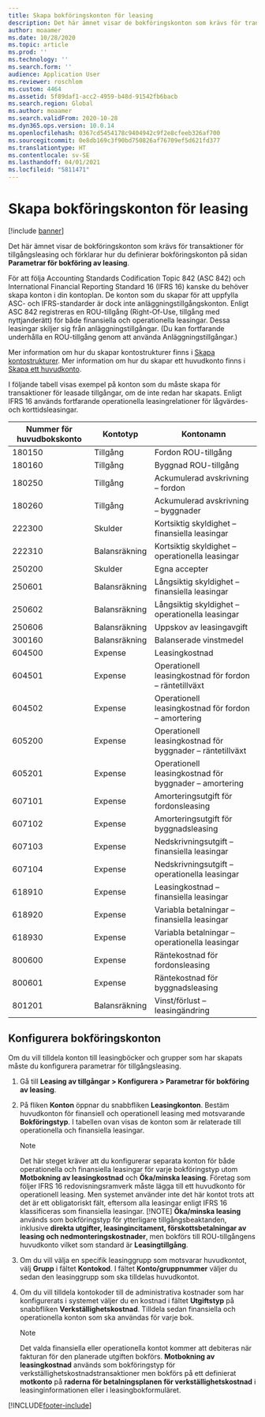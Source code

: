 ```yaml
---
title: Skapa bokföringskonton för leasing
description: Det här ämnet visar de bokföringskonton som krävs för transaktioner för tillgångsleasing och förklarar hur du definierar bokföringskonton på sidan för Parametrar för bokföring av leasing.
author: moaamer
ms.date: 10/28/2020
ms.topic: article
ms.prod: ''
ms.technology: ''
ms.search.form: ''
audience: Application User
ms.reviewer: roschlom
ms.custom: 4464
ms.assetid: 5f89daf1-acc2-4959-b48d-91542fb6bacb
ms.search.region: Global
ms.author: moaamer
ms.search.validFrom: 2020-10-28
ms.dyn365.ops.version: 10.0.14
ms.openlocfilehash: 0367cd5454178c9404942c9f2e8cfeeb326af700
ms.sourcegitcommit: 0e8db169c3f90bd750826af76709ef5d621fd377
ms.translationtype: HT
ms.contentlocale: sv-SE
ms.lasthandoff: 04/01/2021
ms.locfileid: "5811471"
---
```

# <a name="set-up-lease-posting-accounts"></a>Skapa bokföringskonton för leasing

[!include [banner](../includes/banner.md)]

Det här ämnet visar de bokföringskonton som krävs för transaktioner för tillgångsleasing och förklarar hur du definierar bokföringskonton på sidan **Parametrar för bokföring av leasing**.

För att följa Accounting Standards Codification Topic 842 (ASC 842) och International Financial Reporting Standard 16 (IFRS 16) kanske du behöver skapa konton i din kontoplan. De konton som du skapar för att uppfylla ASC- och IFRS-standarder är dock inte anläggningstillgångskonton. Enligt ASC 842 registreras en ROU-tillgång (Right-Of-Use, tillgång med nyttjanderätt) för både finansiella och operationella leasingar. Dessa leasingar skiljer sig från anläggningstillgångar. (Du kan fortfarande underhålla en ROU-tillgång genom att använda Anläggningstillgångar.)

Mer information om hur du skapar kontostrukturer finns i [Skapa kontostrukturer](../general-ledger/tasks/create-account-structures.md). Mer information om hur du skapar ett huvudkonto finns i [Skapa ett huvudkonto](../general-ledger/tasks/create-main-account.md).

I följande tabell visas exempel på konton som du måste skapa för transaktioner för leasade tillgångar, om de inte redan har skapats. Enligt IFRS 16 används fortfarande operationella leasingrelationer för lågvärdes- och korttidsleasingar.

| Nummer för huvudbokskonto | Kontotyp  | Kontonamn                                          |
|-----------------------|---------------|-------------------------------------------------------|
| 180150                | Tillgång         | Fordon ROU-tillgång                                     |
| 180160                | Tillgång         | Byggnad ROU-tillgång                                    |
| 180250                | Tillgång         | Ackumulerad avskrivning – fordon                   |
| 180260                | Tillgång         | Ackumulerad avskrivning – byggnader                  |
| 222300                | Skulder     | Kortsiktig skyldighet – finansiella leasingar                |
| 222310                | Balansräkning | Kortsiktig skyldighet – operationella leasingar              |
| 250200                | Skulder     | Egna accepter                                         |
| 250601                | Balansräkning | Långsiktig skyldighet – finansiella leasingar                 |
| 250602                | Balansräkning | Långsiktig skyldighet – operationella leasingar               |
| 250606                | Balansräkning | Uppskov av leasingavgift                                         |
| 300160                | Balansräkning | Balanserade vinstmedel                                     |
| 604500                | Expense       | Leasingkostnad                                         |
| 604501                | Expense       | Operationell leasingkostnad för fordon – räntetillväxt  |
| 604502                | Expense       | Operationell leasingkostnad för fordon – amortering        |
| 605200                | Expense       | Operationell leasingkostnad för byggnader – räntetillväxt |
| 605201                | Expense       | Operationell leasingkostnad för byggnader – amortering       |
| 607101                | Expense       | Amorteringsutgift för fordonsleasing                    |
| 607102                | Expense       | Amorteringsutgift för byggnadsleasing                   |
| 607103                | Expense       | Nedskrivningsutgift – finansiella leasingar                   |
| 607104                | Expense       | Nedskrivningsutgift – operationella leasingar                 |
| 618910                | Expense       | Leasingkostnad – finansiella leasingar                        |
| 618920                | Expense       | Variabla betalningar – finansiella leasingar                    |
| 618930                | Expense       | Variabla betalningar – operationella leasingar                  |
| 800600                | Expense       | Räntekostnad för fordonsleasing                        |
| 800601                | Expense       | Räntekostnad för byggnadsleasing                       |
| 801201                | Balansräkning | Vinst/förlust – leasingändring                      |

## <a name="configure-posting-accounts"></a>Konfigurera bokföringskonton

Om du vill tilldela konton till leasingböcker och grupper som har skapats måste du konfigurera parametrar för tillgångsleasing.

1. Gå till **Leasing av tillgångar \> Konfigurera \> Parametrar för bokföring av leasing**.
2. På fliken **Konton** öppnar du snabbfliken **Leasingkonton**. Bestäm huvudkonton för finansiell och operationell leasing med motsvarande **Bokföringstyp**. I tabellen ovan visas de konton som är relaterade till operationella och finansiella leasingar.

    > [!NOTE]
    > Det här steget kräver att du konfigurerar separata konton för både operationella och finansiella leasingar för varje bokföringstyp utom **Motbokning av leasingkostnad** och **Öka/minska leasing**. Företag som följer IFRS 16 redovisningsramverk måste lägga till ett huvudkonto för operationell leasing. Men systemet använder inte det här kontot trots att det är ett obligatoriskt fält, eftersom alla leasingar enligt IFRS 16 klassificeras som finansiella leasingar.
    >[!NOTE]
    > **Öka/minska leasing** används som bokföringstyp för ytterligare tillgångsbeaktanden, inklusive **direkta utgifter, leasingincitament, förskottsbetalningar av leasing och nedmonteringskostnader**, men bokförs till ROU-tillgångens huvudkonto vilket som standard är **Leasingtillgång**.        
    
3. Om du vill välja en specifik leasinggrupp som motsvarar huvudkontot, välj **Grupp** i fältet **Kontokod**. I fältet **Konto/gruppnummer** väljer du sedan den leasinggrupp som ska tilldelas huvudkontot.
4. Om du vill tilldela kontokoder till de administrativa kostnader som har konfigurerats i systemet väljer du en kostnad i fältet **Utgiftstyp** på snabbfliken **Verkställighetskostnad**. Tilldela sedan finansiella och operationella konton som ska användas för varje bok.

    > [!NOTE]
    > Det valda finansiella eller operationella kontot kommer att debiteras när fakturan för den planerade utgiften bokförs.
    > **Motbokning av leasingkostnad** används som bokföringstyp för verkställighetskostnadstransaktioner men bokförs på ett definierat **motkonto** på **raderna för betalningsplanen för verkställighetskostnad** i leasinginformationen eller i leasingbokformuläret.   


[!INCLUDE[footer-include](../../includes/footer-banner.md)]